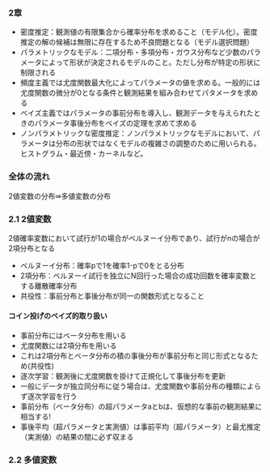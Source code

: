### 2章
* 密度推定：観測値の有限集合から確率分布を求めること（モデル化）。密度推定の解の候補は無限に存在するため不良問題となる（モデル選択問題）
* パラメトリックなモデル：二項分布・多項分布・ガウス分布など少数のパラメータによって形状が決定されるモデルのこと。ただし分布が特定の形状に制限される
* 頻度主義では尤度関数最大化によってパラメータの値を求める。一般的には尤度関数の微分が0となる条件と観測結果を組み合わせてパタメータを求める
* ベイズ主義ではパラメータの事前分布を導入し、観測データを与えられたときのパラメータ事後分布をベイズの定理を求めて求める
* ノンパラメトリックな密度推定：ノンパラメトリックなモデルにおいて、パラメータは分布の形状ではなくモデルの複雑さの調整のために用いられる。ヒストグラム・最近傍・カーネルなど。

### 全体の流れ
2値変数の分布⇛多値変数の分布

### 2.1 2値変数
2値確率変数において試行が1の場合がベルヌーイ分布であり、試行がnの場合が2項分布となる
* ベルヌーイ分布：確率pで1を確率1-pで0をとる分布
* 2項分布：ベルヌーイ試行を独立にN回行った場合の成功回数を確率変数とする離散確率分布
* 共役性：事前分布と事後分布が同一の関数形式となること

#### コイン投げのベイズ的取り扱い
* 事前分布にはベータ分布を用いる
* 尤度関数には2項分布を用いる
* これは2項分布とベータ分布の積の事後分布が事前分布と同じ形式となるため(共役性)
* 逐次学習：観測後に尤度関数を掛けて正規化して事後分布を更新
* 一般にデータが独立同分布に従う場合は、尤度関数や事前分布の種類によらず逐次学習を行う
* 事前分布（ベータ分布）の超パラメータaとbは、仮想的な事前の観測結果に相当する!
* 事後平均（超パラメータと実測値）は事前平均（超パラメータ）と最尤推定（実測値）の結果の間に必ず収まる

### 2.2 多値変数

